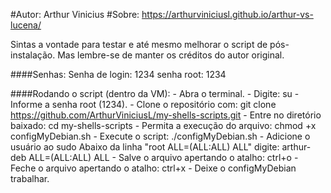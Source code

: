 #Autor: Arthur Vinicius
#Sobre: https://arthurviniciusl.github.io/arthur-vs-lucena/

Sintas a vontade para testar e até mesmo melhorar o script de pós-instalação. Mas lembre-se de manter os créditos do autor original.

####Senhas:
    Senha de login: 1234
    senha root: 1234
    
####Rodando o script (dentro da VM):
    - Abra o terminal.
    - Digite:
        su
    - Informe a senha root (1234).
    - Clone o repositório com:
        git clone https://github.com/ArthurViniciusL/my-shells-scripts.git
    - Entre no diretório baixado:
        cd my-shells-scripts
    - Permita a execução do arquivo:
        chmod +x configMyDebian.sh
    - Execute o script:
        ./configMyDebian.sh
    - Adicione o usuário ao sudo Abaixo da linha "root ALL=(ALL:ALL) ALL" 
        digite: arthur-deb ALL=(ALL:ALL) ALL
    - Salve o arquivo apertando o atalho: ctrl+o
    - Feche o arquivo apertando o atalho: ctrl+x
    - Deixe o configMyDebian trabalhar.
